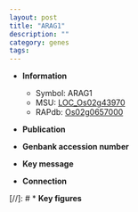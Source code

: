 ```yaml
---
layout: post
title: "ARAG1"
description: ""
category: genes
tags: 
---
```


* **Information**  
    + Symbol: ARAG1  
    + MSU: [LOC_Os02g43970](http://rice.uga.edu/cgi-bin/ORF_infopage.cgi?orf=LOC_Os02g43970)  
    + RAPdb: [Os02g0657000](http://rapdb.dna.affrc.go.jp/viewer/gbrowse_details/irgsp1?name=Os02g0657000)  

* **Publication**  

* **Genbank accession number**  

* **Key message**  

* **Connection**  

[//]: # * **Key figures**  


